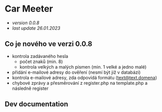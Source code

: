 # Car Meeter
- *version 0.0.8*
- *last update 26.01.2023*

## Co je nového ve verzi 0.0.8
- kontrola zadávaného hesla
    - počet znaků (min. 8)
    - kontrola velkých a malých písmen (min. 1 velké a jedno malé)
- přidání e-mailové adresy do ověření (nesmí být již v databázi)
- kontrola e-mailové adresy, zda odpovídá formátu (text@text.domena)
- chybové zprávy a přesměrování z register.php na template.php a následně register

## Dev documentation
